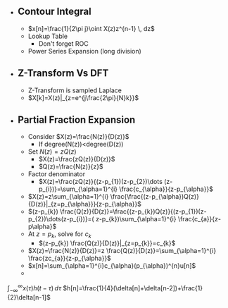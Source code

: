 - ## Contour Integral
	- $x[n]=\frac{1}{2\pi j}\oint X(z)z^{n-1} \, dz$
	- Lookup Table
		- Don't forget ROC
	- Power Series Expansion (long division)
- ## Z-Transform Vs DFT
	- Z-Transform is sampled Laplace
	- $X[k]=X(z)|_{z=e^{j\frac{2\pi}{N}k}}$
- ## Partial Fraction Expansion
	- Consider $X(z)=\frac{N(z)}{D(z)}$
		- If degree(N(z))<degree(D(z))
	- Set $N(z)=zQ(z)$
		- $X(z)=\frac{zQ(z)}{D(z)}$
		- $Q(z)=\frac{N(z)}{z}$
	- Factor denominator
		- $X(z)=\frac{zQ(z)}{(z-p_{1})(z-p_{2})\dots (z-p_{i})}=\sum_{\alpha=1}^{i} \frac{c_{\alpha}}{z-p_{\alpha}}$
	- $X(z)=z\sum_{\alpha=1}^{i} \frac{\frac{(z-p_{\alpha})Q(z)}{D(z)}|_{z=p_{\alpha}}}{z-p_{\alpha}}$
	- $(z-p_{k}) \frac{Q(z)}{D(z)}=\frac{(z-p_{k})Q(z)}{(z-p_{1})(z-p_{2})\dots(z-p_{i})}=( z-p_{k})\sum_{\alpha=1}^{i} \frac{c_{a}}{z-p\alpha}$
	- At $z=p_{k}$, solve for $c_{k}$
		- $(z-p_{k}) \frac{Q(z)}{D(z)}|_{z=p_{k}}=c_{k}$
	- $X(z)=\frac{N(z)}{D(z)}=z \frac{Q(z)}{D(z)}=\sum_{\alpha=1}^{i} \frac{zc_{a}}{z-p_{\alpha}}$
	- $x[n]=\sum_{\alpha=1}^{i}c_{\alpha}(p_{\alpha})^{n}u[n]$
	-


$\int_{-\infty}^{\infty} x(\tau)h(t-\tau) \, d\tau$
$h[n]=\frac{1}{4}(\delta[n]+\delta[n-2])+\frac{1}{2}\delta[n-1]$